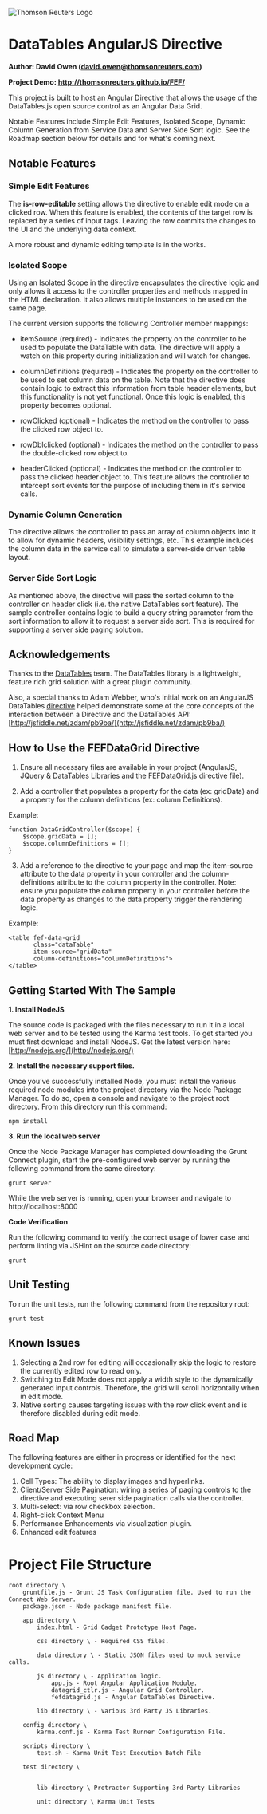 ![Thomson Reuters Logo](http://cdn1.im.thomsonreuters.com/wp-content/themes/Im/images/tr-logo.png)

# DataTables AngularJS Directive #
**Author: David Owen (david.owen@thomsonreuters.com)**

**Project Demo: http://thomsonreuters.github.io/FEF/**

This project is built to host an Angular Directive that allows the usage of the DataTables.js open source control as an Angular Data Grid.

Notable Features include Simple Edit Features, Isolated Scope, Dynamic Column Generation from Service Data and Server Side Sort logic. See the Roadmap section below for details and for what's coming next.

## Notable Features ##

### Simple Edit Features ###
The **is-row-editable** setting allows the directive to enable edit mode on a clicked row. When this feature is enabled, the contents of the target row is replaced by a series of input tags. Leaving the row commits the changes to the UI and the underlying data context.

A more robust and dynamic editing template is in the works.

### Isolated Scope ###
Using an Isolated Scope in the directive encapsulates the directive logic and only allows it access to the controller properties and methods mapped in the HTML declaration. It also allows multiple instances to be used on the same page.

The current version supports the following Controller member mappings:

- itemSource (required) - Indicates the property on the controller to be used to populate the DataTable with data. The directive will apply a watch on this property during initialization and will watch for changes.
 
- columnDefinitions (required) - Indicates the property on the controller to be used to set column data on the table. Note that the directive does contain logic to extract this information from table header elements, but this functionality is not yet functional. Once this logic is enabled, this property becomes optional.

- rowClicked (optional) - Indicates the method on the controller to pass the clicked row object to.
- rowDblclicked (optional) - Indicates the method on the controller to pass the double-clicked row object to.

- headerClicked (optional) - Indicates the method on the controller to pass the clicked header object to. This feature allows the controller to intercept sort events for the purpose of including them in it's service calls. 

### Dynamic Column Generation ###
The directive allows the controller to pass an array of column objects into it to allow for dynamic headers, visibility settings, etc. This example includes the column data in the service call to simulate a server-side driven table layout.
 
### Server Side Sort Logic ###
As mentioned above, the directive will pass the sorted column to the controller on header click (i.e. the native DataTables sort feature). The sample controller contains logic to build a query string parameter from the sort information to allow it to request a server side sort. This is required for supporting a server side paging solution. 

## Acknowledgements ##
Thanks to the [DataTables](http://datatables.net/ "DataTables") team. The DataTables library is a lightweight, feature rich grid solution with a great plugin community.

Also, a special thanks to Adam Webber, who's initial work on an AngularJS DataTables [directive](https://groups.google.com/forum/#!topic/angular/vM2DEMK_NMA) helped demonstrate some of the core concepts of the interaction between a Directive and the DataTables API:  [http://jsfiddle.net/zdam/pb9ba/](http://jsfiddle.net/zdam/pb9ba/)

## How to Use the FEFDataGrid Directive ##
1. Ensure all necessary files are available in your project (AngularJS, JQuery & DataTables Libraries and the FEFDataGrid.js directive file).

2. Add a controller that populates a property for the data (ex: gridData) and a property for the column definitions (ex: column Definitions).

Example:

	function DataGridController($scope) {
		$scope.gridData = [];
		$scope.columnDefinitions = [];		
	}


3. Add a reference to the directive to your page and map the item-source attribute to the data property in your controller and the column-definitions attribute to the column property in the controller. Note: ensure you populate the column property in your controller before the data property as changes to the data property trigger the rendering logic.

Example: 

    <table fef-data-grid
           class="dataTable"
           item-source="gridData"
           column-definitions="columnDefinitions">
    </table> 

## Getting Started With The Sample ##

**1. Install NodeJS**

The source code is packaged with the files necessary to run it in a local web server and to be tested using the Karma test tools. To get started you must first download and install NodeJS. Get the latest version here: [http://nodejs.org/](http://nodejs.org/)

**2. Install the necessary support files.**

Once you’ve successfully installed Node, you must install the various required node modules into the project directory via the Node Package Manager. To do so, open a console and navigate to the project root directory. From this directory run this command:


    npm install

**3. Run the local web server**

Once the Node Package Manager has completed downloading the Grunt Connect plugin, start the pre-configured web server by running the following command from the same directory:

	grunt server

While the web server is running, open your browser and navigate to http://localhost:8000


**Code Verification**

Run the following command to verify the correct usage of lower case and perform linting via JSHint on the source code directory:

	grunt 

## Unit Testing ##
To run the unit tests, run the following command from the repository root:

	grunt test

## Known Issues ##
1. Selecting a 2nd row for editing will occasionally skip the logic to restore the currently edited row to read only.
2. Switching to Edit Mode does not apply a width style to the dynamically generated input controls. Therefore, the grid will scroll horizontally when in edit mode.
3. Native sorting causes targeting issues with the row click event and is therefore disabled during edit mode. 

## Road Map ##
The following features are either in progress or identified for the next development cycle:

1. Cell Types: The ability to display images and hyperlinks.
2. Client/Server Side Pagination: wiring a series of paging controls to the directive and executing serer side pagination calls via the controller.
3. Multi-select: via row checkbox selection. 
4. Right-click Context Menu 
5. Performance Enhancements via visualization plugin. 
6. Enhanced edit features 

# Project File Structure #

    root directory \
		gruntfile.js - Grunt JS Task Configuration file. Used to run the Connect Web Server.
		package.json - Node package manifest file.

		app directory \ 
			index.html - Grid Gadget Prototype Host Page.

			css directory \ - Required CSS files.

			data directory \ - Static JSON files used to mock service calls.

			js directory \ - Application logic.
				app.js - Root Angular Application Module.
				datagrid_ctlr.js - Angular Grid Controller.
				fefdatagrid.js - Angular DataTables Directive.
				
			lib directory \ - Various 3rd Party JS Libraries.

		config directory \
			karma.conf.js - Karma Test Runner Configuration File.

		scripts directory \
			test.sh - Karma Unit Test Execution Batch File

		test directory \
 

			lib directory \ Protractor Supporting 3rd Party Libraries

			unit directory \ Karma Unit Tests